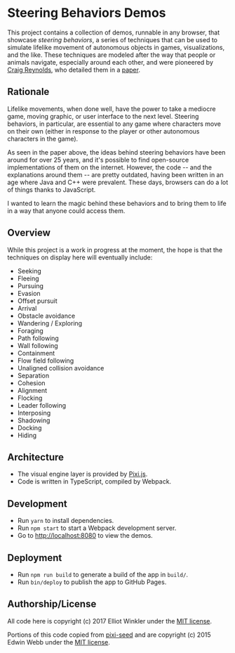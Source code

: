 # Steering Behaviors Demos

This project contains a collection of demos, runnable in any browser, that
showcase *steering behaviors*, a series of techniques that can be used to
simulate lifelike movement of autonomous objects in games, visualizations, and
the like. These techniques are modeled after the way that people or animals
navigate, especially around each other, and were pioneered by [Craig
Reynolds][craig-reynolds], who detailed them in a [paper][reynolds-99].

[reynolds-99]: http://www.red3d.com/cwr/papers/1999/gdc99steer.pdf
[craig-reynolds]: http://www.red3d.com/cwr/

## Rationale

Lifelike movements, when done well, have the power to take a mediocre game,
moving graphic, or user interface to the next level. Steering behaviors, in
particular, are essential to any game where characters move on their own (either
in response to the player or other autonomous characters in the game).

As seen in the paper above, the ideas behind steering behaviors have been around
for over 25 years, and it's possible to find open-source implementations of them
on the internet. However, the code -- and the explanations around them -- are
pretty outdated, having been written in an age where Java and C++ were
prevalent. These days, browsers can do a lot of things thanks to JavaScript.

I wanted to learn the magic behind these behaviors and to bring them to life in
a way that anyone could access them.

## Overview

While this project is a work in progress at the moment, the hope is that the
techniques on display here will eventually include:

* Seeking
* Fleeing
* Pursuing
* Evasion
* Offset pursuit
* Arrival
* Obstacle avoidance
* Wandering / Exploring
* Foraging
* Path following
* Wall following
* Containment
* Flow field following
* Unaligned collision avoidance
* Separation
* Cohesion
* Alignment
* Flocking
* Leader following
* Interposing
* Shadowing
* Docking
* Hiding

## Architecture

* The visual engine layer is provided by [Pixi.js][pixi].
* Code is written in TypeScript, compiled by Webpack.

[pixi]: http://www.pixijs.com/

## Development

* Run `yarn` to install dependencies.
* Run `npm start` to start a Webpack development server.
* Go to <http://localhost:8080> to view the demos.

## Deployment

* Run `npm run build` to generate a build of the app in `build/`.
* Run `bin/deploy` to publish the app to GitHub Pages.

## Authorship/License

All code here is copyright (c) 2017 Elliot Winkler under the
[MIT license](LICENSE).

Portions of this code copied from [pixi-seed] and are copyright (c) 2015 Edwin
Webb under the [MIT license](LICENSE).

[pixi-seed]: https://github.com/edwinwebb/pixi-seed
